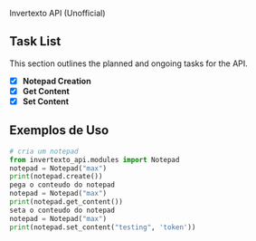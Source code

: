Invertexto API (Unofficial)

## Task List

This section outlines the planned and ongoing tasks for the API.

- [x] **Notepad Creation**
- [x] **Get Content**
- [x] **Set Content**

## Exemplos de Uso

```python
# cria um notepad
from invertexto_api.modules import Notepad
notepad = Notepad("max")
print(notepad.create())
pega o conteudo do notepad
notepad = Notepad("max")
print(notepad.get_content())
seta o conteudo do notepad
notepad = Notepad("max")
print(notepad.set_content("testing", 'token')) 
```

